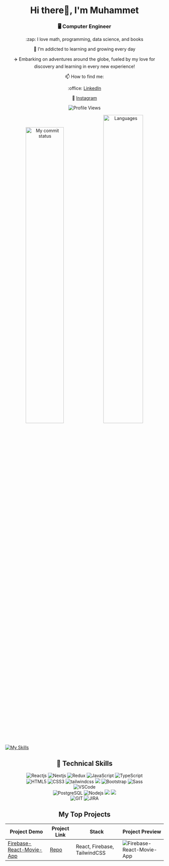 <h1 align="center">Hi there👋, I'm Muhammet</h1>

<h3 align="center">🖥️ Computer Engineer</h3>

<p align="center">:zap: I love math, programming, data science, and books</p>

<p align="center">🌱 I’m addicted to learning and growing every day</p>

<p align="center">✈️ Embarking on adventures around the globe, fueled by my love for discovery and learning in every new experience!</p>

<p align="center">📫 How to find me:</p>
<p align="center">:office: <a href="www.linkedin.com/in/muhammet-erol">LinkedIn</a></p>
<p align="center">🔗 <a href="https://www.instagram.com/muhammeterl1912/">Instagram</a></p>

<p align="center"><img src="https://komarev.com/ghpvc/?username=muhammeterl1912" alt="Profile Views" /></p>

<p align="center"><img src="https://github-readme-streak-stats.herokuapp.com/?user=muhammeterl1912&theme=chartreuse-dark" alt="My commit status" width="49%" /><img src="https://github-readme-stats.vercel.app/api/top-langs/?username=muhammeterl1912&theme=chartreuse-dark&layout=compact" alt="Languages" width="50%" /></p>

<p align="center"><img src="https://media.giphy.com/media/iIqmM5tTjmpOB9mpbn/giphy.gif" alt=""/></p>
<p align="center"><img src="https://media.giphy.com/media/iIqmM5tTjmpOB9mpbn/giphy.gif" alt=""/></p>

[![My Skills](https://skillicons.dev/icons?i=c,ts,js,html,css,react,redux,nodejs,express,pug,jquery,sass,bootstrap,materialui,styledcomponents,tailwind,sqlite,postgres,vscode,postman,github,wordpress&theme=light&perline=5)](https://skillicons.dev)

<h2 align="center">🚀 Technical Skills</h2>

<div align="center">
  <img src="https://img.shields.io/badge/React-20232A?style=for-the-badge&logo=react&logoColor=61DAFB" alt="Reactjs" />
  <img src="https://img.shields.io/badge/Next-black?style=for-the-badge&logo=next.js&logoColor=white" alt="Nextjs" />
  <img src="https://img.shields.io/badge/redux-%23593d88.svg?style=for-the-badge&logo=redux&logoColor=white" alt="Redux" />
  <img src="https://img.shields.io/badge/JavaScript-323330?style=for-the-badge&logo=javascript&logoColor=F7DF1E" alt="JavaScript" />
  <img src="https://img.shields.io/badge/typescript-%23007ACC.svg?style=for-the-badge&logo=typescript&logoColor=white" alt="TypeScript" />
  <br />
  <img src="https://img.shields.io/badge/HTML5-E34F26?style=for-the-badge&logo=html5&logoColor=white" alt="HTML5" />
  <img src="https://img.shields.io/badge/CSS3-1572B6?style=for-the-badge&logo=css3&logoColor=white" alt="CSS3" />
  <img src="https://img.shields.io/badge/tailwindcss-%2338B2AC.svg?style=for-the-badge&logo=tailwind-css&logoColor=white" alt="tailwindcss" />
  <img src="https://img.shields.io/badge/MUI-%230081CB.svg?style=for-the-badge&logo=mui&logoColor=white" />
  <img src="https://img.shields.io/badge/Bootstrap-563D7C?style=for-the-badge&logo=bootstrap&logoColor=white" alt="Bootstrap" />
  <img src="https://img.shields.io/badge/Sass-CC6699?style=for-the-badge&logo=sass&logoColor=white" alt="Sass" />
  <br />
  <img src="https://img.shields.io/badge/Visual_Studio_Code-0078D4?style=for-the-badge&logo=visual%20studio%20code&logoColor=white" alt="VSCode" />
  <br />
  <img src="https://img.shields.io/badge/PostgreSQL-316192?style=for-the-badge&logo=postgresql&logoColor=white" alt="PostgreSQL" />
  <img src="https://img.shields.io/badge/Node.js-43853D?style=for-the-badge&logo=node.js&logoColor=white" alt="Nodejs" />
  <img src="https://img.shields.io/badge/express.js-%23404d59.svg?style=for-the-badge&logo=express&logoColor=%2361DAFB" />
  <img src="https://img.shields.io/badge/MongoDB-%234ea94b.svg?style=for-the-badge&logo=mongodb&logoColor=white" />
  <br />
  <img src="https://img.shields.io/badge/GIT-E44C30?style=for-the-badge&logo=git&logoColor=white" alt="GIT" />
  <img src="https://img.shields.io/badge/Jira-0052CC?style=for-the-badge&logo=Jira&logoColor=white" alt="JIRA" />
</div>

<h2 align="center">My Top Projects</h2>

<table>
  <thead>
    <tr>
      <th>Project Demo</th>
      <th>Project Link</th>
      <th>Stack</th>
      <th>Project Preview</th>
    </tr>
  </thead>
  <tbody>
    <tr>
      <td><a href="https://merol-firebase-react-movie.netlify.app/">Firebase-React-Movie-App</a></td>
      <td><a href="https://github.com/muhammeterl1912/Firebase-React-Movie-App">Repo</a></td>
      <td>React, Firebase, TailwindCSS</td>
      <td><img src="https://imgflip.com/gif/8pe3zt" alt="Firebase-React-Movie-App" /></td>
    </tr>
  </tbody>
</table>
